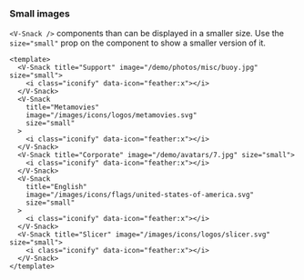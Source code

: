 ### Small images

`<V-Snack />` components than can be displayed in a smaller size.
Use the `size="small"` prop on the component to show a smaller version of it.

<!--code-->

```vue
<template>
  <V-Snack title="Support" image="/demo/photos/misc/buoy.jpg" size="small">
    <i class="iconify" data-icon="feather:x"></i>
  </V-Snack>
  <V-Snack
    title="Metamovies"
    image="/images/icons/logos/metamovies.svg"
    size="small"
  >
    <i class="iconify" data-icon="feather:x"></i>
  </V-Snack>
  <V-Snack title="Corporate" image="/demo/avatars/7.jpg" size="small">
    <i class="iconify" data-icon="feather:x"></i>
  </V-Snack>
  <V-Snack
    title="English"
    image="/images/icons/flags/united-states-of-america.svg"
    size="small"
  >
    <i class="iconify" data-icon="feather:x"></i>
  </V-Snack>
  <V-Snack title="Slicer" image="/images/icons/logos/slicer.svg" size="small">
    <i class="iconify" data-icon="feather:x"></i>
  </V-Snack>
</template>
```

<!--/code-->

<!--example-->

<div class="snacks">
    <V-Snack title="Support" image="/demo/photos/misc/buoy.jpg" size="small">
        <i class="iconify" data-icon="feather:x"></i>
    </V-Snack>
    <V-Snack title="Metamovies" image="/images/icons/logos/metamovies.svg" size="small">
        <i class="iconify" data-icon="feather:x"></i>
    </V-Snack>
    <V-Snack title="Corporate" image="/demo/avatars/7.jpg" size="small">
        <i class="iconify" data-icon="feather:x"></i>
    </V-Snack>
    <V-Snack title="English" image="/images/icons/flags/united-states-of-america.svg" size="small">
        <i class="iconify" data-icon="feather:x"></i>
    </V-Snack>
    <V-Snack title="Slicer" image="/images/icons/logos/slicer.svg" size="small">
        <i class="iconify" data-icon="feather:x"></i>
    </V-Snack>
</div>

<!--/example-->
